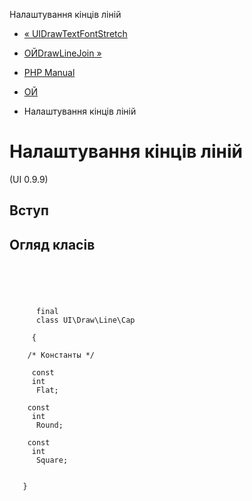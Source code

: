 Налаштування кінців ліній

-   [« UIDrawTextFontStretch](class.ui-draw-text-font-stretch.html)
    
-   [ОЙDrawLineJoin »](class.ui-draw-line-join.html)
    
-   [PHP Manual](index.html)
    
-   [ОЙ](book.ui.html)
    
-   Налаштування кінців ліній
    

# Налаштування кінців ліній

(UI 0.9.9)

## Вступ

## Огляд класів

```synopsis



    
     
      final
      class UI\Draw\Line\Cap
     
     {

    /* Константы */
    
     const
     int
      Flat;

    const
     int
      Round;

    const
     int
      Square;


   }
```